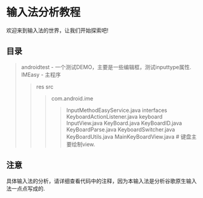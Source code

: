 # 输入法分析教程

欢迎来到输入法的世界，让我们开始探索吧!

## 目录

> androidtest - 一个测试DEMO，主要是一些编辑框，测试inputtype属性.
> IMEasy - 主程序
>>res
>>src
>>>com.android.ime
>>>>InputMethodEasyService.java
>>>interfaces
>>>>KeyboardActionListener.java
>>>keyboard
>>>>InputView.java
>>>>KeyBoard.java
>>>>KeyBoardID.java
>>>>KeyBoardParse.java
>>>>KeyboardSwitcher.java 
>>>>KeyBoardUtils.java
>>>>MainKeyBoardView.java   # 键盘主要绘制view.

## 注意

具体输入法的分析，请详细查看代码中的注释，因为本输入法是分析谷歌原生输入法一点点写成的.
